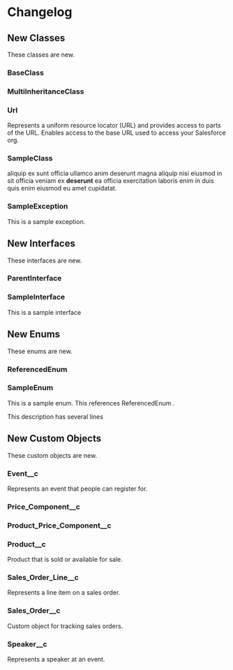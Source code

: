 # Changelog

## New Classes

These classes are new.

### BaseClass

### MultiInheritanceClass

### Url

Represents a uniform resource locator (URL) and provides access to parts of the URL. 
Enables access to the base URL used to access your Salesforce org.
### SampleClass

aliquip ex sunt officia ullamco anim deserunt magna aliquip nisi eiusmod in sit officia veniam ex 
**deserunt** ea officia exercitation laboris enim in duis quis enim eiusmod eu amet cupidatat.
### SampleException

This is a sample exception.

## New Interfaces

These interfaces are new.

### ParentInterface

### SampleInterface

This is a sample interface

## New Enums

These enums are new.

### ReferencedEnum

### SampleEnum

This is a sample enum. This references ReferencedEnum . 
 
This description has several lines

## New Custom Objects

These custom objects are new.

### Event__c

Represents an event that people can register for.
### Price_Component__c

### Product_Price_Component__c

### Product__c

Product that is sold or available for sale.
### Sales_Order_Line__c

Represents a line item on a sales order.
### Sales_Order__c

Custom object for tracking sales orders.
### Speaker__c

Represents a speaker at an event.